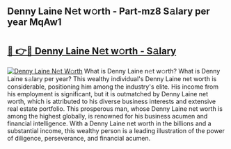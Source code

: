 ## Denny Laine N𝚎t w𝚘rth - Part-mz8 S𝚊lary per year MqAw1

# <h2><a href="http://gc1n7c.nevu.top/?p=Denny+Laine">🔗 👉🔴 Denny Laine N𝚎t w𝚘rth - S𝚊lary</a></h2>

[![Denny Laine N𝚎t W𝚘rth](https://i.imgur.com/Oavwk0R.jpeg)](http://gc1n7c.nevu.top/?p=Denny+Laine)
What is Denny Laine n𝚎t w𝚘rth? What is Denny Laine s𝚊lary per year?
This wealthy individual's Denny Laine net worth is considerable, positioning him among the industry's elite. His income from his employment is significant, but it is outmatched by Denny Laine net worth, which is attributed to his diverse business interests and extensive real estate portfolio. This prosperous man, whose Denny Laine net worth is among the highest globally, is renowned for his business acumen and financial intelligence. With a Denny Laine net worth in the billions and a substantial income, this wealthy person is a leading illustration of the power of diligence, perseverance, and financial acumen.

